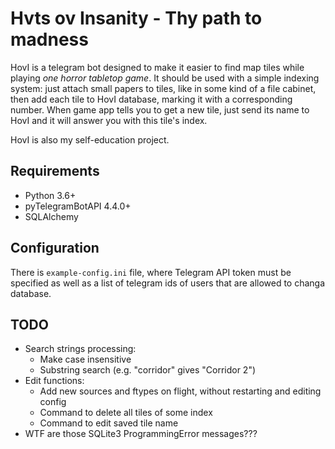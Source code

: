# Hvts ov Insanity - Thy path to madness #
HovI is a telegram bot designed to make it easier to find map tiles while
playing *one horror tabletop game*. It should be used with a simple indexing 
system: just attach small papers to tiles, like in some kind of a file cabinet,
then add each tile to HovI database, marking it with a corresponding number.
When game app tells you to get a new tile, just send its name to HovI and it
will answer you with this tile's index.

HovI is also my self-education project.

## Requirements ##
- Python 3.6+
- pyTelegramBotAPI 4.4.0+
- SQLAlchemy

## Configuration ##
There is `example-config.ini` file, where Telegram API token must be specified
as well as a list of telegram ids of users that are allowed to changa database.

## TODO ##
- Search strings processing:
  - Make case insensitive
  - Substring search (e.g. "corridor" gives "Corridor 2")
- Edit functions:
  - Add new sources and ftypes on flight, without restarting and editing config
  - Command to delete all tiles of some index
  - Command to edit saved tile name
- WTF are those SQLite3 ProgrammingError messages???
